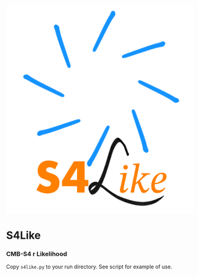 ![S4Like logo](https://github.com/1cosmologist/s4like/blob/main/logo/logo.png)
# S4Like
### CMB-S4 r Likelihood

Copy `s4like.py` to your run directory. See script for example of use.